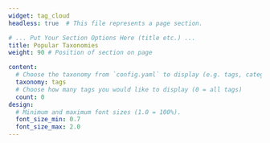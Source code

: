 ```yaml
---
widget: tag_cloud
headless: true  # This file represents a page section.

# ... Put Your Section Options Here (title etc.) ...
title: Popular Taxonomies
weight: 90 # Position of section on page

content:
  # Choose the taxonomy from `config.yaml` to display (e.g. tags, categories)
  taxonomy: tags
  # Choose how many tags you would like to display (0 = all tags)
  count: 0
design:
  # Minimum and maximum font sizes (1.0 = 100%).
  font_size_min: 0.7
  font_size_max: 2.0
---
```

